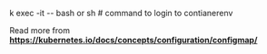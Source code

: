 

k exec -it <pod-name> -- bash or sh # command to login to contianerenv

Read more from **https://kubernetes.io/docs/concepts/configuration/configmap/**